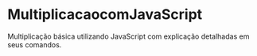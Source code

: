 # MultiplicacaocomJavaScript
 Multiplicação básica utilizando JavaScript com explicação detalhadas em seus comandos. 
